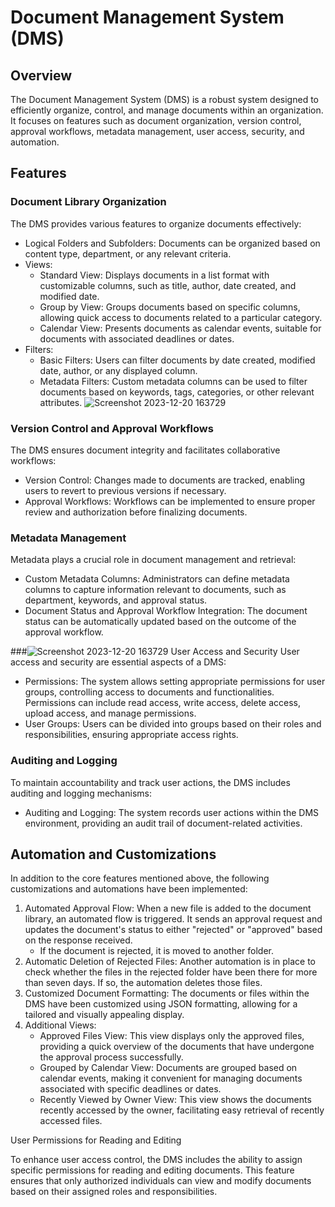 # Document Management System (DMS)

## Overview
The Document Management System (DMS) is a robust system designed to efficiently organize, control, and manage documents within an organization. It focuses on features such as document organization, version control, approval workflows, metadata management, user access, security, and automation.

## Features

### Document Library Organization
The DMS provides various features to organize documents effectively:

- Logical Folders and Subfolders: Documents can be organized based on content type, department, or any relevant criteria.
- Views:
  - Standard View: Displays documents in a list format with customizable columns, such as title, author, date created, and modified date.
  - Group by View: Groups documents based on specific columns, allowing quick access to documents related to a particular category.
  - Calendar View: Presents documents as calendar events, suitable for documents with associated deadlines or dates.
- Filters:
  - Basic Filters: Users can filter documents by date created, modified date, author, or any displayed column.
  - Metadata Filters: Custom metadata columns can be used to filter documents based on keywords, tags, categories, or other relevant attributes.
 ![Screenshot 2023-12-20 163729](https://github.com/CodePointCreativesPowerPlatform/Project-1-Document-Management-/assets/104963156/0d459e12-7036-461b-a3f2-e30f1edf0b17)


### Version Control and Approval Workflows
The DMS ensures document integrity and facilitates collaborative workflows:

- Version Control: Changes made to documents are tracked, enabling users to revert to previous versions if necessary.
- Approval Workflows: Workflows can be implemented to ensure proper review and authorization before finalizing documents.

### Metadata Management
Metadata plays a crucial role in document management and retrieval:

- Custom Metadata Columns: Administrators can define metadata columns to capture information relevant to documents, such as department, keywords, and approval status.
- Document Status and Approval Workflow Integration: The document status can be automatically updated based on the outcome of the approval workflow.

###![Screenshot 2023-12-20 163729](https://github.com/CodePointCreativesPowerPlatform/Project-1-Document-Management-/assets/104963156/796962bc-a512-4b92-ac71-5cbbe83bd20f)
 User Access and Security
User access and security are essential aspects of a DMS:

- Permissions: The system allows setting appropriate permissions for user groups, controlling access to documents and functionalities. Permissions can include read access, write access, delete access, upload access, and manage permissions.
- User Groups: Users can be divided into groups based on their roles and responsibilities, ensuring appropriate access rights.

### Auditing and Logging
To maintain accountability and track user actions, the DMS includes auditing and logging mechanisms:

- Auditing and Logging: The system records user actions within the DMS environment, providing an audit trail of document-related activities.

## Automation and Customizations

In addition to the core features mentioned above, the following customizations and automations have been implemented:

1. Automated Approval Flow: When a new file is added to the document library, an automated flow is triggered. It sends an approval request and updates the document's status to either "rejected" or "approved" based on the response received.
   - If the document is rejected, it is moved to another folder.
2. Automatic Deletion of Rejected Files: Another automation is in place to check whether the files in the rejected folder have been there for more than seven days. If so, the automation deletes those files.
3. Customized Document Formatting: The documents or files within the DMS have been customized using JSON formatting, allowing for a tailored and visually appealing display.
4. Additional Views:
   - Approved Files View: This view displays only the approved files, providing a quick overview of the documents that have undergone the approval process successfully.
   - Grouped by Calendar View: Documents are grouped based on calendar events, making it convenient for managing documents associated with specific deadlines or dates.
   - Recently Viewed by Owner View: This view shows the documents recently accessed by the owner, facilitating easy retrieval of recently accessed files.

User Permissions for Reading and Editing

To enhance user access control, the DMS includes the ability to assign specific permissions for reading and editing documents. This feature ensures that only authorized individuals can view and modify documents based on their assigned roles and responsibilities.

